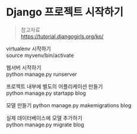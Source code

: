 # Django 프로젝트 시작하기
 
> 참고자료  
> https://tutorial.djangogirls.org/ko/ 

virtualenv 시작하기  
source myvenv/bin/activate  

웹서버 시작하기  
python manage.py runserver 

프로젝트 내부에 별도의 어플리케이션 만들기  
python manage.py startapp blog  

모델 만들기 
python manage.py makemigrations blog 

실제 데이터베이스에 모델 추가하기  
python manage.py migrate blog  


